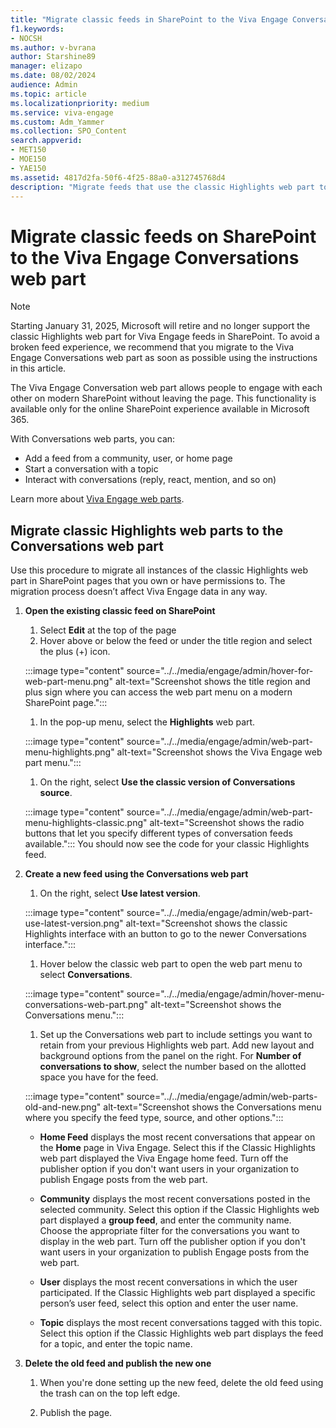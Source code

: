 ```yaml
---
title: "Migrate classic feeds in SharePoint to the Viva Engage Conversations web part"
f1.keywords:
- NOCSH
ms.author: v-bvrana
author: Starshine89
manager: elizapo
ms.date: 08/02/2024
audience: Admin
ms.topic: article
ms.localizationpriority: medium
ms.service: viva-engage
ms.custom: Adm_Yammer
ms.collection: SPO_Content
search.appverid:
- MET150
- MOE150
- YAE150
ms.assetid: 4817d2fa-50f6-4f25-88a0-a312745768d4
description: "Migrate feeds that use the classic Highlights web part to Viva Engage Conversations web parts on your modern SharePoint pages."
---
```


# Migrate classic feeds on SharePoint to the Viva Engage Conversations web part

>[!NOTE]
>Starting January 31, 2025, Microsoft will retire and no longer support the classic Highlights web part for Viva Engage feeds in SharePoint. To avoid a broken feed experience, we recommend that you migrate to the Viva Engage Conversations web part as soon as possible using the instructions in this article.

The Viva Engage Conversation web part allows people to engage with each other on modern SharePoint without leaving the page. This functionality is available only for the online SharePoint experience available in Microsoft 365.

With Conversations web parts, you can:

- Add a feed from a community, user, or home page
- Start a conversation with a topic
- Interact with conversations (reply, react, mention, and so on)

Learn more about [Viva Engage web parts](https://support.microsoft.com/en-us/office/use-a-viva-engage-web-part-in-sharepoint-a53cfa0c-3d09-42c8-a286-1038a81c59da?ui=en-us&rs=en-us&ad=us).

## Migrate classic Highlights web parts to the Conversations web part

Use this procedure to migrate all instances of the classic Highlights web part in SharePoint pages that you own or have permissions to. The migration process doesn’t affect Viva Engage data in any way.

1. **Open the existing classic feed on SharePoint**

    1. Select **Edit** at the top of the page
    1. Hover above or below the feed or under the title region and select the plus (+) icon.

    :::image type="content" source="../../media/engage/admin/hover-for-web-part-menu.png" alt-text="Screenshot shows the title region and plus sign where you can access the web part menu on a modern SharePoint page.":::

    1. In the pop-up menu, select the **Highlights** web part.

    :::image type="content" source="../../media/engage/admin/web-part-menu-highlights.png" alt-text="Screenshot shows the Viva Engage web part menu.":::

    1. On the right, select **Use the classic version of Conversations source**.

    :::image type="content" source="../../media/engage/admin/web-part-menu-highlights-classic.png" alt-text="Screenshot shows the radio buttons that let you specify different types of conversation feeds available.":::
    You should now see the code for your classic Highlights feed.


2. **Create a new feed using the Conversations web part**

    1. On the right, select **Use latest version**.

    :::image type="content" source="../../media/engage/admin/web-part-use-latest-version.png" alt-text="Screenshot shows the classic Highlights interface with an button to go to the newer Conversations interface.":::

    1. Hover below the classic web part to open the web part menu to select **Conversations**.

    :::image type="content" source="../../media/engage/admin/hover-menu-conversations-web-part.png" alt-text="Screenshot shows the Conversations menu.":::

    1. Set up the Conversations web part to include settings you want to retain from your previous Highlights web part. Add new layout and background options from the panel on the right. For **Number of conversations to show**, select the number based on the allotted space you have for the feed.

    :::image type="content" source="../../media/engage/admin/web-parts-old-and-new.png" alt-text="Screenshot shows the Conversations menu where you specify the feed type, source, and other options.":::

    - **Home Feed** displays the most recent conversations that appear on the **Home** page in Viva Engage. Select this if the Classic Highlights web part displayed the Viva Engage home feed. Turn off the publisher option if you don't want users in your organization to publish Engage posts from the web part.

    - **Community** displays the most recent conversations posted in the selected community. Select this option if the Classic Highlights web part displayed a **group feed**, and enter the community name. Choose the appropriate filter for the conversations you want to display in the web part. Turn off the publisher option if you don't want users in your organization to publish Engage posts from the web part.

    - **User** displays the most recent conversations in which the user participated. If the Classic Highlights web part displayed a specific person’s user feed, select this option and enter the user name.
 
    - **Topic** displays the most recent conversations tagged with this topic. Select this option if the Classic Highlights web part displays the feed for a topic, and enter the topic name.

3. **Delete the old feed and publish the new one**
    1. When you're done setting up the new feed, delete the old feed using the trash can on the top left edge.

    1. Publish the page.
